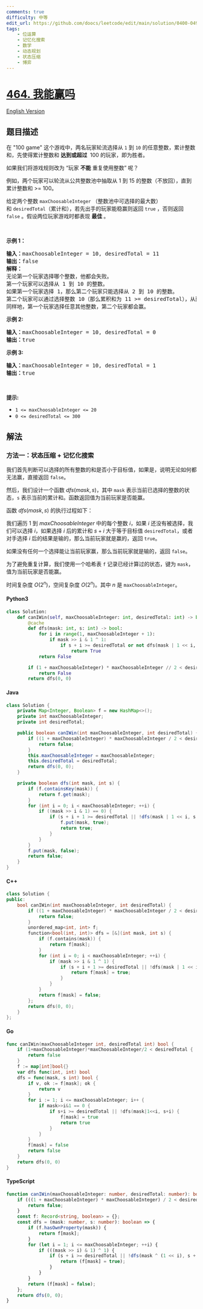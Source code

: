 ```yaml
---
comments: true
difficulty: 中等
edit_url: https://github.com/doocs/leetcode/edit/main/solution/0400-0499/0464.Can%20I%20Win/README.md
tags:
    - 位运算
    - 记忆化搜索
    - 数学
    - 动态规划
    - 状态压缩
    - 博弈
---
```


<!-- problem:start -->

# [464. 我能赢吗](https://leetcode.cn/problems/can-i-win)

[English Version](/solution/0400-0499/0464.Can%20I%20Win/README_EN.md)

## 题目描述

<!-- description:start -->

<p>在 "100 game" 这个游戏中，两名玩家轮流选择从 <code>1</code> 到 <code>10</code> 的任意整数，累计整数和，先使得累计整数和 <strong>达到或超过</strong>&nbsp; 100 的玩家，即为胜者。</p>

<p>如果我们将游戏规则改为 “玩家 <strong>不能</strong> 重复使用整数” 呢？</p>

<p>例如，两个玩家可以轮流从公共整数池中抽取从 1 到 15 的整数（不放回），直到累计整数和 &gt;= 100。</p>

<p>给定两个整数&nbsp;<code>maxChoosableInteger</code>&nbsp;（整数池中可选择的最大数）和&nbsp;<code>desiredTotal</code>（累计和），若先出手的玩家能稳赢则返回 <code>true</code>&nbsp;，否则返回 <code>false</code> 。假设两位玩家游戏时都表现 <strong>最佳</strong> 。</p>

<p>&nbsp;</p>

<p><strong>示例 1：</strong></p>

<pre>
<strong>输入：</strong>maxChoosableInteger = 10, desiredTotal = 11
<strong>输出：</strong>false
<strong>解释：
</strong>无论第一个玩家选择哪个整数，他都会失败。
第一个玩家可以选择从 1 到 10 的整数。
如果第一个玩家选择 1，那么第二个玩家只能选择从 2 到 10 的整数。
第二个玩家可以通过选择整数 10（那么累积和为 11 &gt;= desiredTotal），从而取得胜利.
同样地，第一个玩家选择任意其他整数，第二个玩家都会赢。
</pre>

<p><strong>示例 2:</strong></p>

<pre>
<b>输入：</b>maxChoosableInteger = 10, desiredTotal = 0
<b>输出：</b>true
</pre>

<p><strong>示例 3:</strong></p>

<pre>
<strong>输入：</strong>maxChoosableInteger = 10, desiredTotal = 1
<strong>输出：</strong>true
</pre>

<p>&nbsp;</p>

<p><strong>提示:</strong></p>

<ul>
	<li><code>1 &lt;= maxChoosableInteger &lt;= 20</code></li>
	<li><code>0 &lt;= desiredTotal &lt;= 300</code></li>
</ul>

<!-- description:end -->

## 解法

<!-- solution:start -->

### 方法一：状态压缩 + 记忆化搜索

我们首先判断可以选择的所有整数的和是否小于目标值，如果是，说明无论如何都无法赢，直接返回 `false`。

然后，我们设计一个函数 $\textit{dfs}(mask, s)$，其中 `mask` 表示当前已选择的整数的状态，`s` 表示当前的累计和。函数返回值为当前玩家是否能赢。

函数 $\textit{dfs}(mask, s)$ 的执行过程如下：

我们遍历 $1$ 到 $maxChoosableInteger$ 中的每个整数 $i$，如果 $i$ 还没有被选择，我们可以选择 $i$，如果选择 $i$ 后的累计和 $s + i$ 大于等于目标值 `desiredTotal`，或者对手选择 $i$ 后的结果是输的，那么当前玩家就是赢的，返回 `true`。

如果没有任何一个选择能让当前玩家赢，那么当前玩家就是输的，返回 `false`。

为了避免重复计算，我们使用一个哈希表 `f` 记录已经计算过的状态，键为 `mask`，值为当前玩家是否能赢。

时间复杂度 $O(2^n)$，空间复杂度 $O(2^n)$。其中 $n$ 是 `maxChoosableInteger`。

<!-- tabs:start -->

#### Python3

```python
class Solution:
    def canIWin(self, maxChoosableInteger: int, desiredTotal: int) -> bool:
        @cache
        def dfs(mask: int, s: int) -> bool:
            for i in range(1, maxChoosableInteger + 1):
                if mask >> i & 1 ^ 1:
                    if s + i >= desiredTotal or not dfs(mask | 1 << i, s + i):
                        return True
            return False

        if (1 + maxChoosableInteger) * maxChoosableInteger // 2 < desiredTotal:
            return False
        return dfs(0, 0)
```

#### Java

```java
class Solution {
    private Map<Integer, Boolean> f = new HashMap<>();
    private int maxChoosableInteger;
    private int desiredTotal;

    public boolean canIWin(int maxChoosableInteger, int desiredTotal) {
        if ((1 + maxChoosableInteger) * maxChoosableInteger / 2 < desiredTotal) {
            return false;
        }
        this.maxChoosableInteger = maxChoosableInteger;
        this.desiredTotal = desiredTotal;
        return dfs(0, 0);
    }

    private boolean dfs(int mask, int s) {
        if (f.containsKey(mask)) {
            return f.get(mask);
        }
        for (int i = 0; i < maxChoosableInteger; ++i) {
            if ((mask >> i & 1) == 0) {
                if (s + i + 1 >= desiredTotal || !dfs(mask | 1 << i, s + i + 1)) {
                    f.put(mask, true);
                    return true;
                }
            }
        }
        f.put(mask, false);
        return false;
    }
}
```

#### C++

```cpp
class Solution {
public:
    bool canIWin(int maxChoosableInteger, int desiredTotal) {
        if ((1 + maxChoosableInteger) * maxChoosableInteger / 2 < desiredTotal) {
            return false;
        }
        unordered_map<int, int> f;
        function<bool(int, int)> dfs = [&](int mask, int s) {
            if (f.contains(mask)) {
                return f[mask];
            }
            for (int i = 0; i < maxChoosableInteger; ++i) {
                if (mask >> i & 1 ^ 1) {
                    if (s + i + 1 >= desiredTotal || !dfs(mask | 1 << i, s + i + 1)) {
                        return f[mask] = true;
                    }
                }
            }
            return f[mask] = false;
        };
        return dfs(0, 0);
    }
};
```

#### Go

```go
func canIWin(maxChoosableInteger int, desiredTotal int) bool {
	if (1+maxChoosableInteger)*maxChoosableInteger/2 < desiredTotal {
		return false
	}
	f := map[int]bool{}
	var dfs func(int, int) bool
	dfs = func(mask, s int) bool {
		if v, ok := f[mask]; ok {
			return v
		}
		for i := 1; i <= maxChoosableInteger; i++ {
			if mask>>i&1 == 0 {
				if s+i >= desiredTotal || !dfs(mask|1<<i, s+i) {
					f[mask] = true
					return true
				}
			}
		}
		f[mask] = false
		return false
	}
	return dfs(0, 0)
}
```

#### TypeScript

```ts
function canIWin(maxChoosableInteger: number, desiredTotal: number): boolean {
    if (((1 + maxChoosableInteger) * maxChoosableInteger) / 2 < desiredTotal) {
        return false;
    }
    const f: Record<string, boolean> = {};
    const dfs = (mask: number, s: number): boolean => {
        if (f.hasOwnProperty(mask)) {
            return f[mask];
        }
        for (let i = 1; i <= maxChoosableInteger; ++i) {
            if (((mask >> i) & 1) ^ 1) {
                if (s + i >= desiredTotal || !dfs(mask ^ (1 << i), s + i)) {
                    return (f[mask] = true);
                }
            }
        }
        return (f[mask] = false);
    };
    return dfs(0, 0);
}
```

<!-- tabs:end -->

<!-- solution:end -->

<!-- problem:end -->
